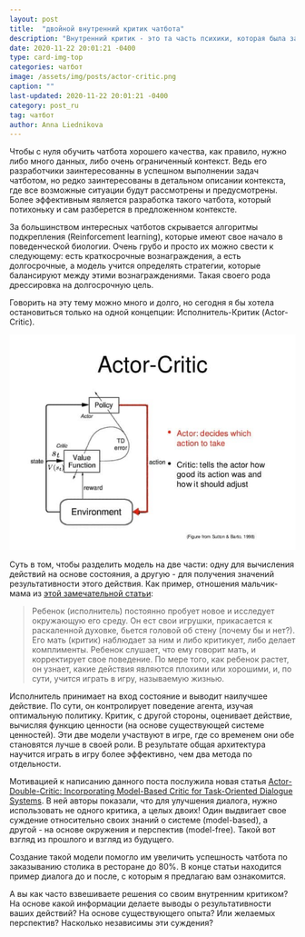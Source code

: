 ```yaml
---
layout: post
title:  "двойной внутренний критик чатбота"
description: "Внутренний критик - это та часть психики, которая была заложена нашими родителями, оценивающими наши действия. \"Какой молодец!\" или \"Куда полез, с ума сошел?!\". Поэтому очень часто внутренним критиком называют нашим внутренним родителем. Существует ли такой родитель у чатбота и почему их может быть два?"
date: 2020-11-22 20:01:21 -0400
type: card-img-top
categories: чатбот
image: /assets/img/posts/actor-critic.png
caption: ""
last-updated: 2020-11-22 20:01:21 -0400
category: post_ru
tag: чатбот
author: Anna Liednikova
---
```


Чтобы с нуля обучить чатбота хорошего качества, как правило, нужно либо много данных, либо очень ограниченный контекст. Ведь его разработчики заинтересованны в успешном выполнении задач чатботом, но редко заинтересованы в детальном описании контекста, где все возможные ситуации будут рассмотрены и предусмотрены. Более эффективным является разработка такого чатбота, который потихоньку и сам разберется в предложенном контексте.


За большинством интересных чатботов скрывается алгоритмы подкрепления (Reinforcement learning), которые имеют свое начало в поведенческой биологии. Очень грубо и просто их можно свести к следующему: есть краткосрочные вознаграждения, а есть долгосрочные, а модель учится определять стратегии, которые балансируют между этими вознаграждениями. Такая своего рода дрессировка на долгосрочную цель.


Говорить на эту тему можно много и долго, но сегодня я бы хотела остановиться только на одной концепции: Исполнитель-Критик (Actor-Critic).

  <img src="/assets/img/posts/actor-critic.png" alt="Actor - Critic">

Суть в том, чтобы разделить модель на две части: одну для вычисления действий на основе состояния, а другую - для получения значений результативности этого  действия. Как пример, отношения мальчик-мама из [этой замечательной статьи](https://theaisummer.com/Actor_critics/):


> Ребенок (исполнитель) постоянно пробует новое и исследует окружающую его среду. Он ест свои игрушки, прикасается к раскаленной духовке, бьется головой об стену (почему бы и нет?). Его мать (критик) наблюдает за ним и либо критикует, либо делает комплименты. Ребенок слушает, что ему говорит мать, и корректирует свое поведение. По мере того, как ребенок растет, он узнает, какие действия являются плохими или хорошими, и, по сути, учится играть в игру, называемую жизнью. 


Исполнитель принимает на вход состояние и выводит наилучшее действие. По сути, он контролирует поведение агента, изучая оптимальную политику. Критик, с другой стороны, оценивает действие, вычисляя функцию ценности (на основе существующей системе ценностей). Эти две модели участвуют в игре, где со временем они обе становятся лучше в своей роли. В результате общая архитектура научится играть в игру более эффективно, чем два метода по отдельности.


Мотивацией к написанию данного поста послужила новая статья [Actor-Double-Critic: Incorporating Model-Based Critic for Task-Oriented Dialogue Systems](https://www.aclweb.org/anthology/2020.findings-emnlp.75/). В ней авторы показали, что для улучшения диалога, нужно использовать не одного критика, а целых двоих! Один выдвигает свое суждение относительно своих знаний о системе (model-based), а другой - на основе окружения и перспектив (model-free). Такой вот взгляд из прошлого и взгляд из будущего.


Создание такой модели помогло им увеличить успешность чатбота по заказыванию столика в ресторане до 80%. В конце статьи находится пример диалога до и после, с которым я предлагаю вам ознакомится.


А вы как часто взвешиваете решения со своим внутренним критиком? На основе какой информации делаете выводы о результативности ваших действий? На основе существующего опыта? Или желаемых перспектив? Насколько независимы эти суждения?
